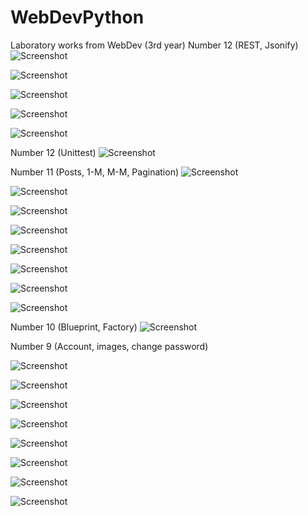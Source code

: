 # WebDevPython
Laboratory works from WebDev (3rd year)
Number 12 (REST, Jsonify)
![Screenshot](./lab12/screenshots/lab13_img_2.png)

![Screenshot](./lab12/screenshots/lab13_img_3.png)

![Screenshot](./lab12/screenshots/lab13_img_4.png)

![Screenshot](./lab12/screenshots/lab13_img_5.png)

![Screenshot](./lab12/screenshots/lab13_img_6.png)

Number 12 (Unittest)
![Screenshot](./lab12/screenshots/lab12_img_2.png)

Number 11 (Posts, 1-M, M-M, Pagination)
![Screenshot](./lab11/screenshots/lab11_img_13.png)

![Screenshot](./lab11/screenshots/lab11_img_15.png)

![Screenshot](./lab11/screenshots/lab11_img_2.png)

![Screenshot](./lab11/screenshots/lab11_img_3.png)

![Screenshot](./lab11/screenshots/lab11_img_4.png)

![Screenshot](./lab11/screenshots/lab11_img_7.png)

![Screenshot](./lab11/screenshots/lab11_img_11.png)

![Screenshot](./lab11/screenshots/lab11_img_12.png)

Number 10 (Blueprint, Factory)
![Screenshot](./lab10/screenshots/lab10_img_1.png)

Number 9 (Account, images, change password)

![Screenshot](./lab9/screenshots/lab9_img_1.png)

![Screenshot](./lab9/screenshots/lab9_img_2.png)

![Screenshot](./lab9/screenshots/lab9_img_3.png)

![Screenshot](./lab9/screenshots/lab9_img_4.png)

![Screenshot](./lab9/screenshots/lab9_img_5.png)

![Screenshot](./lab9/screenshots/lab9_img_6.png)

![Screenshot](./lab9/screenshots/lab9_img_7.png)

![Screenshot](./lab9/screenshots/lab9_img_8.png)
